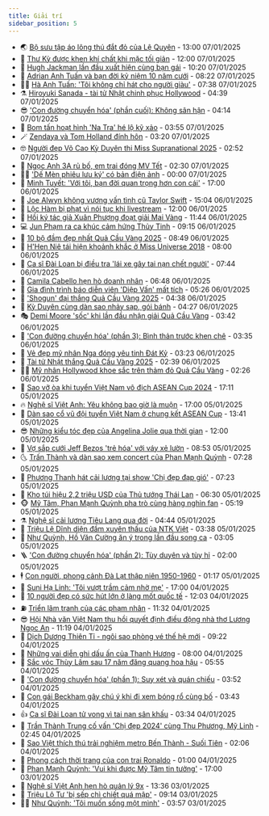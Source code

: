 ```yaml
---
title: Giải trí
sidebar_position: 5
---
```


<!-- vnexpress-giai-tri:START -->
- 🌏 [Bộ sưu tập áo lông thú đắt đỏ của Lệ Quyên](https://vnexpress.net/bo-suu-tap-ao-long-thu-dat-do-cua-le-quyen-4836410.html) - 13:00 07/01/2025
- 💫 [Thư Kỳ được khen khí chất khi mặc tối giản](https://vnexpress.net/thu-ky-duoc-khen-khi-chat-khi-mac-toi-gian-4836541.html) - 12:00 07/01/2025
- 🌮 [Hugh Jackman lần đầu xuất hiện cùng bạn gái](https://vnexpress.net/hugh-jackman-lan-dau-xuat-hien-cung-ban-gai-4836614.html) - 10:20 07/01/2025
- 🧠 [Adrian Anh Tuấn và bạn đời kỷ niệm 10 năm cưới](https://vnexpress.net/adrian-anh-tuan-va-ban-doi-ky-niem-10-nam-cuoi-4836528.html) - 08:22 07/01/2025
- 👨‍🏫 [Hà Anh Tuấn: &#39;Tôi không chỉ hát cho người giàu&#39;](https://vnexpress.net/ha-anh-tuan-toi-khong-chi-hat-cho-nguoi-giau-4836270.html) - 07:38 07/01/2025
- ⚗️ [Hiroyuki Sanada - tài tử Nhật chinh phục Hollywood](https://vnexpress.net/hiroyuki-sanada-tai-tu-nhat-chinh-phuc-hollywood-4836066.html) - 04:39 07/01/2025
- 😎 [&#39;Con đường chuyển hóa&#39; &lpar;phần cuối&rpar;: Không sân hận](https://vnexpress.net/con-duong-chuyen-hoa-phan-cuoi-khong-san-han-4836178.html) - 04:14 07/01/2025
- 🫣 [Bom tấn hoạt hình &#39;Na Tra&#39; hé lộ kỹ xảo](https://vnexpress.net/bom-tan-hoat-hinh-na-tra-he-lo-ky-xao-4836398.html) - 03:55 07/01/2025
- 🪄 [Zendaya và Tom Holland đính hôn](https://vnexpress.net/zendaya-va-tom-holland-dinh-hon-4836324.html) - 03:20 07/01/2025
- 🤓 [Người đẹp Võ Cao Kỳ Duyên thi Miss Supranational 2025](https://vnexpress.net/nguoi-dep-vo-cao-ky-duyen-thi-miss-supranational-2025-4836279.html) - 02:52 07/01/2025
- 🫶 [Ngọc Anh 3A rủ bố, em trai đóng MV Tết](https://vnexpress.net/ngoc-anh-3a-ru-bo-em-trai-dong-mv-tet-4836297.html) - 02:30 07/01/2025
- 🧑‍🏫 [&#39;Dế Mèn phiêu lưu ký&#39; có bản điện ảnh](https://vnexpress.net/de-men-phieu-luu-ky-co-ban-dien-anh-4836280.html) - 00:00 07/01/2025
- 🦄 [Minh Tuyết: &#39;Với tôi, bạn đời quan trọng hơn con cái&#39;](https://vnexpress.net/minh-tuyet-voi-toi-ban-doi-quan-trong-hon-con-cai-4828749.html) - 17:00 06/01/2025
- 💫 [Joe Alwyn không vương vấn tình cũ Taylor Swift](https://vnexpress.net/joe-alwyn-khong-vuong-van-tinh-cu-taylor-swift-4836124.html) - 15:04 06/01/2025
- 🎊 [Lộc Hàm bị phạt vì nói tục khi livestream](https://vnexpress.net/loc-ham-bi-phat-vi-noi-tuc-khi-livestream-4836186.html) - 12:00 06/01/2025
- 👹 [Hồi ký tác giả Xuân Phượng đoạt giải Mai Vàng](https://vnexpress.net/hoi-ky-tac-gia-xuan-phuong-doat-giai-mai-vang-4836190.html) - 11:44 06/01/2025
- 💻 [Jun Phạm ra ca khúc cảm hứng Thủy Tinh](https://vnexpress.net/jun-pham-ra-ca-khuc-cam-hung-thuy-tinh-4835171.html) - 09:15 06/01/2025
- 🤡 [10 bộ đầm đẹp nhất Quả Cầu Vàng 2025](https://vnexpress.net/10-bo-dam-dep-nhat-qua-cau-vang-2025-4836054.html) - 08:49 06/01/2025
- 🥰 [H&#39;Hen Niê tái hiện khoảnh khắc ở Miss Universe 2018](https://vnexpress.net/h-hen-nie-tai-hien-khoanh-khac-o-miss-universe-2018-4836101.html) - 08:00 06/01/2025
- 🚀 [Ca sĩ Đài Loan bị điều tra &#39;lái xe gây tai nạn chết người&#39;](https://vnexpress.net/ca-si-dai-loan-bi-dieu-tra-lai-xe-gay-tai-nan-chet-nguoi-4836136.html) - 07:44 06/01/2025
- 📝 [Camila Cabello hẹn hò doanh nhân](https://vnexpress.net/camila-cabello-hen-ho-doanh-nhan-4835966.html) - 06:48 06/01/2025
- 🐲 [Gia đình trình báo diễn viên &#39;Diệp Vấn&#39; mất tích](https://vnexpress.net/gia-dinh-trinh-bao-dien-vien-diep-van-mat-tich-4836037.html) - 05:26 06/01/2025
- 🎃 [&#39;Shogun&#39; đại thắng Quả Cầu Vàng 2025](https://vnexpress.net/shogun-dai-thang-qua-cau-vang-2025-4835915.html) - 04:38 06/01/2025
- 🤠 [Kỳ Duyên cùng dàn sao nhảy sạp, gói bánh](https://vnexpress.net/ky-duyen-cung-dan-sao-nhay-sap-goi-banh-4835967.html) - 04:27 06/01/2025
- 🎭 [Demi Moore &#39;sốc&#39; khi lần đầu nhận giải Quả Cầu Vàng](https://vnexpress.net/demi-moore-soc-khi-lan-dau-nhan-giai-qua-cau-vang-4836009.html) - 03:42 06/01/2025
- 🧰 [&#39;Con đường chuyển hóa&#39; &lpar;phần 3&rpar;: Bình thản trước khen chê](https://vnexpress.net/con-duong-chuyen-hoa-phan-3-binh-than-truoc-khen-che-4835748.html) - 03:35 06/01/2025
- 🦍 [Vẻ đẹp mỹ nhân Nga đóng yêu tinh Đát Kỷ](https://vnexpress.net/ve-dep-my-nhan-nga-dong-yeu-tinh-dat-ky-4835940.html) - 03:23 06/01/2025
- 🌝 [Tài tử Nhật thắng Quả Cầu Vàng 2025](https://vnexpress.net/tai-tu-nhat-thang-qua-cau-vang-2025-4835946.html) - 02:39 06/01/2025
- 🧑‍💻 [Mỹ nhân Hollywood khoe sắc trên thảm đỏ Quả Cầu Vàng](https://vnexpress.net/my-nhan-hollywood-khoe-sac-tren-tham-do-qua-cau-vang-4835935.html) - 02:26 06/01/2025
- 🥸 [Sao vỡ òa khi tuyển Việt Nam vô địch ASEAN Cup 2024](https://vnexpress.net/sao-vo-oa-khi-tuyen-viet-nam-vo-dich-asean-cup-2024-4835802.html) - 17:11 05/01/2025
- 🔥 [Nghệ sĩ Việt Anh: Yêu không bao giờ là muộn](https://vnexpress.net/nghe-si-viet-anh-yeu-khong-bao-gio-la-muon-4835151.html) - 17:00 05/01/2025
- 🐎 [Dàn sao cổ vũ đội tuyển Việt Nam ở chung kết ASEAN Cup](https://vnexpress.net/dan-sao-co-vu-doi-tuyen-viet-nam-o-chung-ket-asean-cup-4835758.html) - 13:41 05/01/2025
- 😎 [Những kiểu tóc đẹp của Angelina Jolie qua thời gian](https://vnexpress.net/nhung-kieu-toc-dep-cua-angelina-jolie-qua-thoi-gian-4835762.html) - 12:00 05/01/2025
- 🦄 [Vợ sắp cưới Jeff Bezos &#39;trẻ hóa&#39; với váy xẻ lườn](https://vnexpress.net/vo-sap-cuoi-jeff-bezos-tre-hoa-voi-vay-xe-luon-4835738.html) - 08:53 05/01/2025
- 🌜 [Trấn Thành và dàn sao xem concert của Phan Mạnh Quỳnh](https://vnexpress.net/tran-thanh-va-dan-sao-xem-concert-cua-phan-manh-quynh-4835704.html) - 07:28 05/01/2025
- 🚦 [Phương Thanh hát cải lương tại show &#39;Chị đẹp đạp gió&#39;](https://vnexpress.net/phuong-thanh-hat-cai-luong-tai-show-chi-dep-dap-gio-4835668.html) - 07:23 05/01/2025
- 🧐 [Kho túi hiệu 2,2 triệu USD của Thủ tướng Thái Lan](https://vnexpress.net/kho-tui-hieu-2-2-trieu-usd-cua-thu-tuong-thai-lan-4835702.html) - 06:30 05/01/2025
- 🐵 [Mỹ Tâm, Phan Mạnh Quỳnh pha trò cùng hàng nghìn fan](https://vnexpress.net/my-tam-phan-manh-quynh-pha-tro-cung-hang-nghin-fan-4835643.html) - 05:19 05/01/2025
- ⚗️ [Nghệ sĩ cải lương Tiêu Lang qua đời](https://vnexpress.net/nghe-si-cai-luong-tieu-lang-qua-doi-4835695.html) - 04:44 05/01/2025
- 👺 [Triệu Lệ Dĩnh diện đầm xuyên thấu của NTK Việt](https://vnexpress.net/trieu-le-dinh-dien-dam-xuyen-thau-cua-ntk-viet-4835678.html) - 03:38 05/01/2025
- 🌊 [Như Quỳnh, Hồ Văn Cường ăn ý trong lần đầu song ca](https://vnexpress.net/nhu-quynh-ho-van-cuong-an-y-trong-lan-dau-song-ca-4835633.html) - 03:05 05/01/2025
- 🪜 [&#39;Con đường chuyển hóa&#39; &lpar;phần 2&rpar;: Tùy duyên và tùy hỉ](https://vnexpress.net/con-duong-chuyen-hoa-phan-2-tuy-duyen-va-tuy-hi-4835469.html) - 02:00 05/01/2025
- 🕴 [Con người, phong cảnh Đà Lạt thập niên 1950-1960](https://vnexpress.net/con-nguoi-phong-canh-da-lat-thap-nien-1950-1960-4834896.html) - 01:17 05/01/2025
- 💃 [Suni Hạ Linh: &#39;Tôi vượt trầm cảm nhờ mẹ&#39;](https://vnexpress.net/suni-ha-linh-toi-vuot-tram-cam-nho-me-4835063.html) - 17:00 04/01/2025
- 🦄 [10 người đẹp có sức hút lớn ở làng mốt quốc tế](https://vnexpress.net/10-nguoi-dep-co-suc-hut-lon-o-lang-mot-quoc-te-4835464.html) - 12:03 04/01/2025
- ⛽️ [Triển lãm tranh của các phạm nhân](https://vnexpress.net/trien-lam-tranh-cua-cac-pham-nhan-4834455.html) - 11:32 04/01/2025
- 😎 [Hội Nhà văn Việt Nam thu hồi quyết định điều động nhà thơ Lương Ngọc An](https://vnexpress.net/hoi-nha-van-viet-nam-thu-hoi-quyet-dinh-dieu-dong-nha-tho-luong-ngoc-an-4835555.html) - 11:19 04/01/2025
- 🌊 [Dịch Dương Thiên Tỉ - ngôi sao phòng vé thế hệ mới](https://vnexpress.net/dich-duong-thien-ti-ngoi-sao-phong-ve-the-he-moi-4834589.html) - 09:22 04/01/2025
- 🐲 [Những vai diễn ghi dấu ấn của Thanh Hương](https://vnexpress.net/nhung-vai-dien-ghi-dau-an-cua-thanh-huong-4834783.html) - 08:00 04/01/2025
- 💂 [Sắc vóc Thùy Lâm sau 17 năm đăng quang hoa hậu](https://vnexpress.net/sac-voc-thuy-lam-sau-17-nam-dang-quang-hoa-hau-4835177.html) - 05:55 04/01/2025
- 🙉 [&#39;Con đường chuyển hóa&#39; &lpar;phần 1&rpar;: Suy xét và quán chiếu](https://vnexpress.net/con-duong-chuyen-hoa-phan-1-suy-xet-va-quan-chieu-4835158.html) - 03:52 04/01/2025
- 💪 [Con gái Beckham gây chú ý khi đi xem bóng rổ cùng bố](https://vnexpress.net/con-gai-beckham-gay-chu-y-khi-di-xem-bong-ro-cung-bo-4835394.html) - 03:43 04/01/2025
- 👍 [Ca sĩ Đài Loan tử vong vì tai nạn sân khấu](https://vnexpress.net/ca-si-dai-loan-tu-vong-vi-tai-nan-san-khau-4835419.html) - 03:34 04/01/2025
- 💪 [Trần Thành Trung cố vấn &#39;Chị đẹp 2024&#39; cùng Thu Phương, Mỹ Linh](https://vnexpress.net/tran-thanh-trung-co-van-chi-dep-2024-cung-thu-phuong-my-linh-4835311.html) - 02:45 04/01/2025
- 💄 [Sao Việt thích thú trải nghiệm metro Bến Thành - Suối Tiên](https://vnexpress.net/sao-viet-thich-thu-trai-nghiem-metro-ben-thanh-suoi-tien-4834788.html) - 02:06 04/01/2025
- 🦩 [Phong cách thời trang của con trai Ronaldo](https://vnexpress.net/phong-cach-thoi-trang-cua-con-trai-ronaldo-4835101.html) - 01:00 04/01/2025
- 🥸 [Phan Mạnh Quỳnh: &#39;Vui khi được Mỹ Tâm tin tưởng&#39;](https://vnexpress.net/phan-manh-quynh-vui-khi-duoc-my-tam-tin-tuong-4834559.html) - 17:00 03/01/2025
- 🧰 [Nghệ sĩ Việt Anh hẹn hò quản lý 9x](https://vnexpress.net/nghe-si-viet-anh-hen-ho-quan-ly-9x-4835325.html) - 13:36 03/01/2025
- 💼 [Triệu Lộ Tư &#39;bị sếp chì chiết quá mập&#39;](https://vnexpress.net/trieu-lo-tu-bi-sep-chi-chiet-qua-map-4835216.html) - 09:14 03/01/2025
- 🧑‍💻 [Như Quỳnh: &#39;Tôi muốn sống một mình&#39;](https://vnexpress.net/nhu-quynh-toi-muon-song-mot-minh-4826114.html) - 03:57 03/01/2025<!-- vnexpress-giai-tri:END -->
